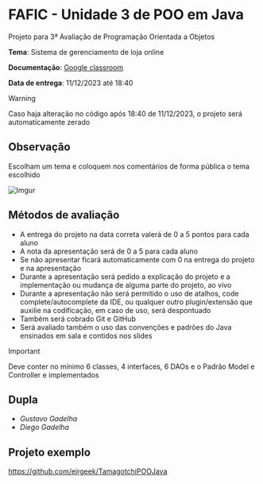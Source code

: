 # FAFIC - Unidade 3 de POO em Java

Projeto para 3ª Avaliação de Programação Orientada a Objetos

**Tema**: Sistema de gerenciamento de loja online

**Documentação**: [Google classroom](https://classroom.google.com/c/NjE1Njk4NjM2NjU0/a/NjMzMTgxMDMwMjEx/details)

**Data de entrega**: 11/12/2023 até 18:40

> [!WARNING]
> Caso haja alteração no código após 18:40 de 11/12/2023, o projeto será automaticamente zerado

## Observação

Escolham um tema e coloquem nos comentários de forma pública o tema escolhido

![Imgur](https://i.imgur.com/sMpe8tz.png)

## Métodos de avaliação

- A entrega do projeto na data correta valerá de 0 a 5 pontos para cada aluno
- A nota da apresentação será de 0 a 5 para cada aluno
- Se não apresentar ficará automaticamente com 0 na entrega do projeto e na apresentação
- Durante a apresentação será pedido a explicação do projeto e a implementação ou mudança de alguma parte do projeto, ao vivo
- Durante a apresentação não será permitido o uso de atalhos, code complete/autocomplete da IDE, ou qualquer outro plugin/extensão que auxilie na codificação, em caso de uso, será despontuado
- Também será cobrado Git e GitHub
- Será avaliado também o uso das convenções e padrões do Java ensinados em sala e contidos nos slides

> [!IMPORTANT]
> Deve conter no mínimo 6 classes, 4 interfaces, 6 DAOs e o Padrão Model e Controller e implementados

## Dupla

- _Gustavo Gadelha_
- _Diego Gadelha_

## Projeto exemplo

https://github.com/ejrgeek/TamagotchiPOOJava